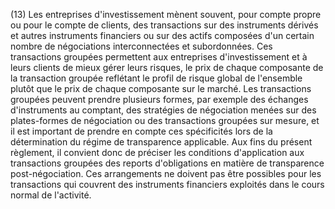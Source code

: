 (13) Les entreprises d'investissement mènent souvent, pour compte propre ou pour le compte de clients, des transactions sur des instruments dérivés et autres instruments financiers ou sur des actifs composées d'un certain nombre de négociations interconnectées et subordonnées. Ces transactions groupées permettent aux entreprises d'investissement et à leurs clients de mieux gérer leurs risques, le prix de chaque composante de la transaction groupée reflétant le profil de risque global de l'ensemble plutôt que le prix de chaque composante sur le marché. Les transactions groupées peuvent prendre plusieurs formes, par exemple des échanges d'instruments au comptant, des stratégies de négociation menées sur des plates-formes de négociation ou des transactions groupées sur mesure, et il est important de prendre en compte ces spécificités lors de la détermination du régime de transparence applicable. Aux fins du présent règlement, il convient donc de préciser les conditions d'application aux transactions groupées des reports d'obligations en matière de transparence post-négociation. Ces arrangements ne doivent pas être possibles pour les transactions qui couvrent des instruments financiers exploités dans le cours normal de l'activité.